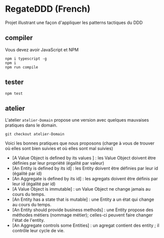 # RegateDDD (French)
Projet illustrant une façon d'appliquer les patterns tactiques du DDD


## compiler

Vous devez avoir JavaScript et NPM 

    npm i typescript -g
    npm i
    npm run compile


## tester

    npm test


## atelier

L'atelier `atelier-Domain` propose une version avec quelques mauvaises pratiques dans le domain.

    git checkout atelier-Domain


Voici les bonnes pratiques que nous proposons (charge à vous de trouver où elles sont bien suivies et où elles sont mal suivies)
* [A Value Object is defined by its values ] : les Value Object doivent être définies par leur propriété (égalité par valeur)
* [An Entity is defined by its id] : les Entity doivent être définies par leur id (égalité par id)
* [An Aggregate is defined by its id] : les agregats doivent être définis par leur id (égalité par id)
* [A Value Object is immutable] : un Value Object ne change jamais au cours du temps.
* [An Entity has a state that is mutable] : une Entity a un état qui change au cours du temps.
* [An Entity should provide business methods] : une Entity propose des méthodes métiers (nommage métier); celles-ci peuvent faire changer l'état de l'entity.
* [An Aggregate controls some Entities] : un agregat contient des entity ; il contrôle leur cycle de vie.







